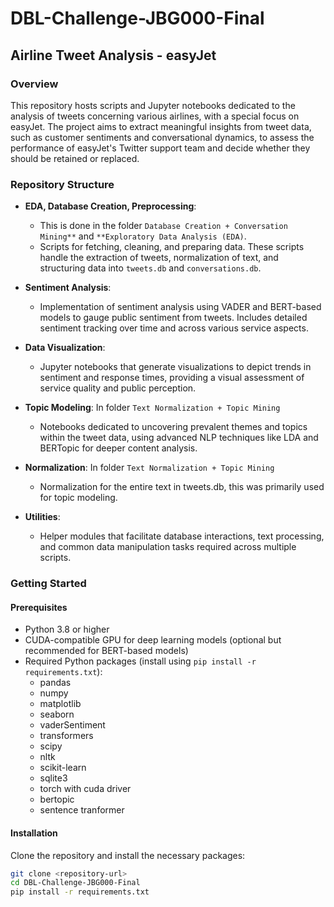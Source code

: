 # DBL-Challenge-JBG000-Final

## Airline Tweet Analysis - easyJet

### Overview
This repository hosts scripts and Jupyter notebooks dedicated to the analysis of tweets concerning various airlines, with a special focus on easyJet. The project aims to extract meaningful insights from tweet data, such as customer sentiments and conversational dynamics, to assess the performance of easyJet's Twitter support team and decide whether they should be retained or replaced.


### Repository Structure

- **EDA, Database Creation, Preprocessing**:
  - This is done in the folder `Database Creation + Conversation Mining**` and `**Exploratory Data Analysis (EDA)`.
  - Scripts for fetching, cleaning, and preparing data. These scripts handle the extraction of tweets, normalization of text, and structuring data into `tweets.db` and `conversations.db`.

- **Sentiment Analysis**:
  - Implementation of sentiment analysis using VADER and BERT-based models to gauge public sentiment from tweets. Includes detailed sentiment tracking over time and across various service aspects.

- **Data Visualization**:
  - Jupyter notebooks that generate visualizations to depict trends in sentiment and response times, providing a visual assessment of service quality and public perception.


- **Topic Modeling**: In folder `Text Normalization + Topic Mining`
  - Notebooks dedicated to uncovering prevalent themes and topics within the tweet data, using advanced NLP techniques like LDA and BERTopic for deeper content analysis.

- **Normalization**: In folder `Text Normalization + Topic Mining`
  - Normalization for the entire text in tweets.db, this was primarily used for topic modeling.

- **Utilities**:
  - Helper modules that facilitate database interactions, text processing, and common data manipulation tasks required across multiple scripts.



### Getting Started

#### Prerequisites
- Python 3.8 or higher
- CUDA-compatible GPU for deep learning models (optional but recommended for BERT-based models)
- Required Python packages (install using `pip install -r requirements.txt`):
  - pandas
  - numpy
  - matplotlib
  - seaborn
  - vaderSentiment
  - transformers
  - scipy
  - nltk
  - scikit-learn
  - sqlite3
  - torch with cuda driver
  - bertopic
  - sentence tranformer

#### Installation
Clone the repository and install the necessary packages:
```bash
git clone <repository-url>
cd DBL-Challenge-JBG000-Final
pip install -r requirements.txt
